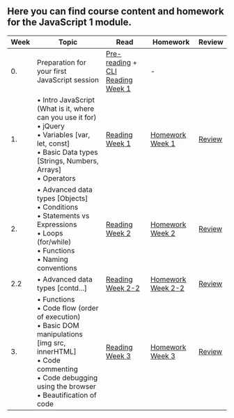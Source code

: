 ## Here you can find course content and homework for the JavaScript 1 module.

| Week | Topic | Read | Homework | Review |
| ---- | --------------------------------------------------------------------------------------------------------------------------------------------------------------------------------------------- | -------------------------------------------------------------------------------------------------------------------- | --------------------------------------- | ------------------------------------------------------------------------ |
| 0.   | Preparation for your first JavaScript session                                                                                                                                                 | [Pre-reading](/JavaScript1/Week0) + [CLI Reading Week 1](https://github.com/HackYourFuture-CPH/CommandLine/blob/master/Lecture-1.md) | -                                       |
| 1.   | • Intro JavaScript (What is it, where can you use it for)<br>• jQuery<br>• Variables [var, let, const]<br>• Basic Data types [Strings, Numbers, Arrays]<br>• Operators                        | [Reading Week 1](/JavaScript1/Week1)                                                                                   | [Homework Week 1](/JavaScript1/Week1/MAKEME.md)     | [Review](/JavaScript1/Week1/REVIEW.md)                                               |
| 2.   | • Advanced data types [Objects] <br>• Conditions <br>• Statements vs Expressions<br> • Loops (for/while)<br>• Functions <br>• Naming conventions                                              | [Reading Week 2](/JavaScript1/Week2/README.md)                                                                                   | [Homework Week 2](/JavaScript1/Week2/MAKEME.md)     | [Review](/JavaScript1/Week2/REVIEW.md)                                               |
| 2.2  | • Advanced data types [contd...]                                                                                                                                                              | [Reading Week 2-2](/JavaScript1/Week2-2/reading.md)                                                                                | [Homework Week 2-2](/JavaScript1/Week2-2/MAKEME.md) | [Review](https://gist.github.com/zkwsk/c8962010556e0cafd641357a7dd0cf56) |
| 3.   | • Functions <br>• Code flow (order of execution) <br>• Basic DOM manipulations [img src, innerHTML] <br>• Code commenting <br>• Code debugging using the browser <br>• Beautification of code | [Reading Week 3](/JavaScript1/Week3/reading.md)                                                                                  | [Homework Week 3](/JavaScript1/Week3/homework.md)   | [Review](/JavaScript1/Week3/review.md)    
